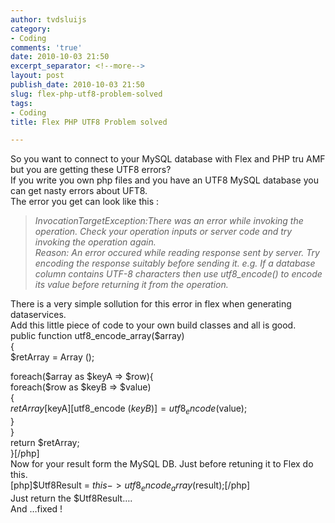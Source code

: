 ```yaml
---
author: tvdsluijs
category:
- Coding
comments: 'true'
date: 2010-10-03 21:50
excerpt_separator: <!--more-->
layout: post
publish_date: 2010-10-03 21:50
slug: flex-php-utf8-problem-solved
tags:
- Coding
title: Flex PHP UTF8 Problem solved

---
```

So you want to connect to your MySQL database with Flex and PHP tru AMF but
you are getting these UTF8 errors?  
If you write you own php files and you have an UTF8 MySQL database you can get
nasty errors about UFT8.  
The error you get can look like this :

>  _InvocationTargetException:There was an error while invoking the operation.
Check your operation inputs or server code and try invoking the operation
again._  
>  _Reason: An error occured while reading response sent by server. Try
encoding the response suitably before sending it. e.g. If a database column
contains UTF-8 characters then use utf8_encode() to encode its value before
returning it from the operation._

There is a very simple sollution for this error in flex when generating
dataservices.  
Add this little piece of code to your own build classes and all is good.  
public function utf8_encode_array($array)  
{  
$retArray = Array ();  
  
foreach($array as $keyA => $row){  
foreach($row as $keyB => $value)  
{  
$retArray[$keyA][utf8_encode ($keyB)] = utf8_encode ($value);  
}  
}  
return $retArray;  
}[/php]  
Now for your result form the MySQL DB. Just before retuning it to Flex do
this.  
[php]$Utf8Result = $this->utf8_encode_array($result);[/php]  
Just return the $Utf8Result….  
And …fixed !

